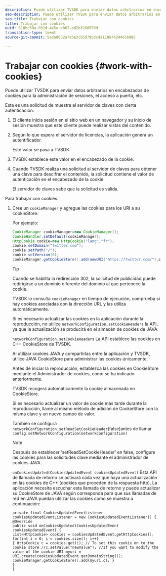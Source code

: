 ```yaml
---
description: Puede utilizar TVSDK para enviar datos arbitrarios en encabezados de cookies para la administración de sesiones, el acceso a puerta, etc.
seo-description: Puede utilizar TVSDK para enviar datos arbitrarios en encabezados de cookies para la administración de sesiones, el acceso a puerta, etc.
seo-title: Trabajar con cookies
title: Trabajar con cookies
uuid: 618bc59a-032d-445e-a867-ed2bf260570d
translation-type: tm+mt
source-git-commit: 5ada8632a7a5e3cb5d795dc42110844244656095

---
```



# Trabajar con cookies {#work-with-cookies}

Puede utilizar TVSDK para enviar datos arbitrarios en encabezados de cookies para la administración de sesiones, el acceso a puerta, etc.

Esta es una solicitud de muestra al servidor de claves con cierta autenticación:

1. El cliente inicia sesión en el sitio web en un navegador y su inicio de sesión muestra que este cliente puede realizar vistas del contenido.
1. Según lo que espera el servidor de licencias, la aplicación genera un autentificador.

   Este valor se pasa a TVSDK.
1. TVSDK establece este valor en el encabezado de la cookie.
1. Cuando TVSDK realiza una solicitud al servidor de claves para obtener una clave para descifrar el contenido, la solicitud contiene el valor de autenticación en el encabezado de la cookie.

   El servidor de claves sabe que la solicitud es válida.

Para trabajar con cookies:

1. Cree un `cookieManager` y agregue las cookies para los URI a su cookieStore.

   Por ejemplo:

   ```java
   CookieManager cookieManager=new CookieManager(); 
   CookieHandler.setDefault(cookieManager);  
   HttpCookie cookie=new HttpCookie("lang","fr"); 
   cookie.setDomain("twitter.com");  
   cookie.setPath("/"); 
   cookie.setVersion(0); 
   cookieManager.getCookieStore().add(newURI("https://twitter.com/"),cookie);
   ```

   >[!TIP]
   >
   >Cuando se habilita la redirección 302, la solicitud de publicidad puede redirigirse a un dominio diferente del dominio al que pertenece la cookie.

   TVSDK lo consulta `cookieManager` en tiempo de ejecución, comprueba si hay cookies asociadas con la dirección URL y las utiliza automáticamente.

   Si es necesario actualizar las cookies en la aplicación durante la reproducción, no utilice `networkConfiguration.setCookieHeaders` la API, ya que la actualización se producirá en el almacén de cookies de JAVA.

   `networkConfiguration.setCookieHeaders` La API establece las cookies en C++ CookieStore de TVSDK.

   Al utilizar cookies JAVA y compartirlas entre la aplicación y TVSDK, utilice JAVA CookieStore para administrar las cookies únicamente.

   Antes de iniciar la reproducción, establezca las cookies en CookieStore mediante el Administrador de cookies, como se ha indicado anteriormente.

   TVSDK recogerá automáticamente la cookie almacenada en CookieStore.

   Si es necesario actualizar un valor de cookie más tarde durante la reproducción, llame al mismo método de adición de CookieStore con la misma clave y un nuevo campo de valor.

   También se configura
   `networkConfiguration.setReadSetCookieHeader`(false)antes de llamar
   `config.setNetworkConfiguration(networkConfiguration)`

   >[!NOTE]
   >
   >Después de establecer &#39;setReadSetCookieHeader&#39; en false, configure las cookies para las solicitudes clave mediante el administrador de cookies JAVA.

   `onCookiesUpdated(CookiesUpdatedEvent cookiesUpdatedEvent)`
Esta API de llamada de retorno se activará cada vez que haya una actualización en las cookies de C++ (cookies que proceden de la respuesta http). La aplicación necesita escuchar esta llamada de retorno y puede actualizar su CookieStore de JAVA según corresponda para que sus llamadas de red en JAVA puedan utilizar las cookies como se muestra a continuación:

   ```
   private final CookiesUpdatedEventListener cookiesUpdatedEventListener = new CookiesUpdatedEventListener() {
   @Override
   public void onCookiesUpdated(CookiesUpdatedEvent cookiesUpdatedEvent) {
   List<HttpCookie> cookies = cookiesUpdatedEvent.getHttpCookies();
   for(int i = 0; i < cookies.size(); i++)
   { HttpCookie c = cookies.get(i); // To set this cookie on to the cookie store //c.setValue("newValue"); //If you want to modify the value of the cookie URI myuri = URI.create(cookiesUpdatedEvent.getDomainString()); cookieManager.getCookieStore().add(myuri,c); }
   }
   }
   ```
